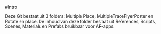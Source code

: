 #Intro

Deze Git bestaat uit 3 folders: Multiple Place, MultipleTraceFlyerPoster en Rotate en place. De inhoud van deze folder bestaat uit References, Scripts, Scenes, Materials en Prefabs bruikbaar voor AR-apps.
